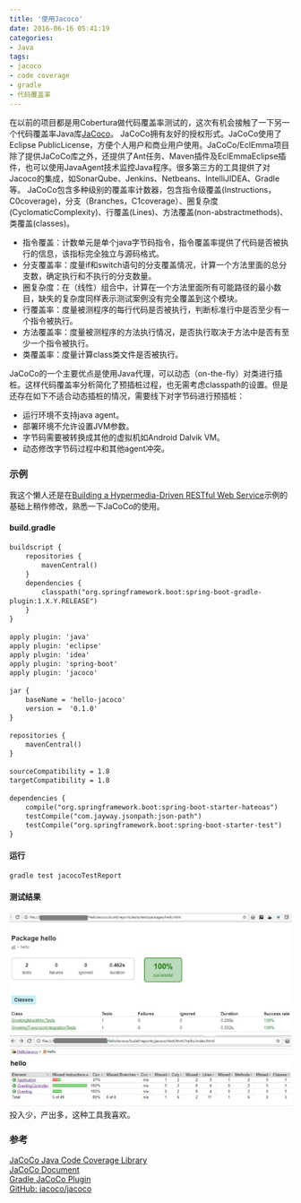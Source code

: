 ```yaml
---
title: '使用Jacoco'
date: 2016-06-16 05:41:19
categories: 
- Java
tags: 
- jacoco
- code coverage
- gradle
- 代码覆盖率
---
```

在以前的项目都是用Cobertura做代码覆盖率测试的，这次有机会接触了一下另一个代码覆盖率Java库[JaCoco](http://www.eclemma.org/jacoco/)。
JaCoCo拥有友好的授权形式。JaCoCo使用了Eclipse PublicLicense，方便个人用户和商业用户使用。JaCoCo/EclEmma项目除了提供JaCoCo库之外，还提供了Ant任务、Maven插件及EclEmmaEclipse插件，也可以使用JavaAgent技术监控Java程序。很多第三方的工具提供了对Jacoco的集成，如SonarQube、Jenkins、Netbeans、IntelliJIDEA、Gradle等。
JaCoCo包含多种级别的覆盖率计数器，包含指令级覆盖(Instructions，C0coverage)，分支（Branches，C1coverage）、圈复杂度(CyclomaticComplexity)、行覆盖(Lines)、方法覆盖(non-abstractmethods)、类覆盖(classes)。
- 指令覆盖：计数单元是单个java字节码指令，指令覆盖率提供了代码是否被执行的信息，该指标完全独立与源码格式。
- 分支覆盖率：度量if和switch语句的分支覆盖情况，计算一个方法里面的总分支数，确定执行和不执行的分支数量。
- 圈复杂度：在（线性）组合中，计算在一个方法里面所有可能路径的最小数目，缺失的复杂度同样表示测试案例没有完全覆盖到这个模块。
- 行覆盖率：度量被测程序的每行代码是否被执行，判断标准行中是否至少有一个指令被执行。
- 方法覆盖率：度量被测程序的方法执行情况，是否执行取决于方法中是否有至少一个指令被执行。
- 类覆盖率：度量计算class类文件是否被执行。

JaCoCo的一个主要优点是使用Java代理，可以动态（on-the-fly）对类进行插桩。这样代码覆盖率分析简化了预插桩过程，也无需考虑classpath的设置。但是还存在如下不适合动态插桩的情况，需要线下对字节码进行预插桩：
- 运行环境不支持java agent。
- 部署环境不允许设置JVM参数。
- 字节码需要被转换成其他的虚拟机如Android Dalvik VM。
- 动态修改字节码过程中和其他agent冲突。

### 示例

我这个懒人还是在[Building a Hypermedia-Driven RESTful Web Service](http://spring.io/guides/gs/rest-hateoas/)示例的基础上稍作修改，熟悉一下JaCoCo的使用。
#### build.gradle
```
buildscript {
    repositories {
        mavenCentral()
    }
    dependencies {
        classpath("org.springframework.boot:spring-boot-gradle-plugin:1.X.Y.RELEASE")
    }
}

apply plugin: 'java'
apply plugin: 'eclipse'
apply plugin: 'idea'
apply plugin: 'spring-boot'
apply plugin: 'jacoco'

jar {
    baseName = 'hello-jacoco'
    version =  '0.1.0'
}

repositories {
    mavenCentral()
}

sourceCompatibility = 1.8
targetCompatibility = 1.8

dependencies {
    compile("org.springframework.boot:spring-boot-starter-hateoas")
    testCompile("com.jayway.jsonpath:json-path")
    testCompile("org.springframework.boot:spring-boot-starter-test")
}
```
#### 运行
```
gradle test jacocoTestReport
```
#### 测试结果
![使用Jacoco](/images/2016/6/0026uWfMzy7fezZK9431f.jpg)![使用Jacoco](/images/2016/6/0026uWfMzy7feA0RYrd5f.jpg)
投入少，产出多，这种工具我喜欢。

### 参考

[JaCoCo Java Code Coverage Library](http://www.eclemma.org/jacoco/)    
[JaCoCo Document](http://www.jacoco.org/jacoco/trunk/doc/)    
[Gradle JaCoCo Plugin](https://docs.gradle.org/current/userguide/jacoco_plugin.html)    
[GitHub: jacoco/jacoco](https://github.com/jacoco/jacoco)    